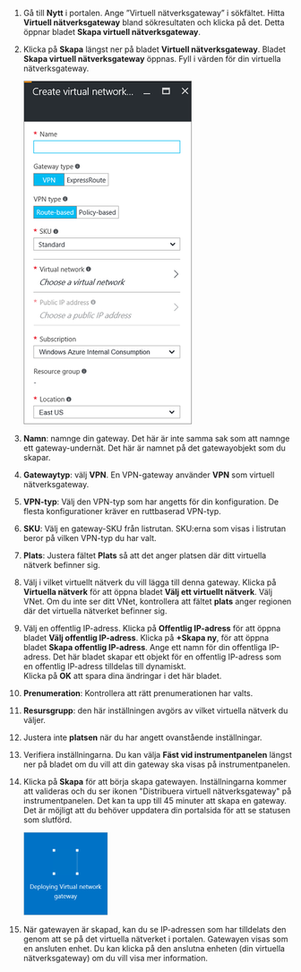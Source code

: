 1. Gå till **Nytt** i portalen. Ange ”Virtuell nätverksgateway” i sökfältet. Hitta **Virtuell nätverksgateway** bland sökresultaten och klicka på det. Detta öppnar bladet **Skapa virtuell nätverksgateway**.
2. Klicka på **Skapa** längst ner på bladet **Virtuell nätverksgateway**. Bladet **Skapa virtuell nätverksgateway** öppnas. Fyll i värden för din virtuella nätverksgateway.

    ![Skapa bladfält för virtuell nätverksgateway](./media/vpn-gateway-add-gw-rm-portal-include/createvnetgw300.png "Create virtual network gateway blade fields")

3. **Namn**: namnge din gateway. Det här är inte samma sak som att namnge ett gateway-undernät. Det här är namnet på det gatewayobjekt som du skapar.

4. **Gatewaytyp**: välj **VPN**. En VPN-gateway använder **VPN** som virtuell nätverksgateway. 

5. **VPN-typ**: Välj den VPN-typ som har angetts för din konfiguration. De flesta konfigurationer kräver en ruttbaserad VPN-typ.

6. **SKU**: Välj en gateway-SKU från listrutan. SKU:erna som visas i listrutan beror på vilken VPN-typ du har valt.

7. **Plats**: Justera fältet **Plats** så att det anger platsen där ditt virtuella nätverk befinner sig.
 
8. Välj i vilket virtuellt nätverk du vill lägga till denna gateway. Klicka på **Virtuella nätverk** för att öppna bladet **Välj ett virtuellt nätverk**. Välj VNet. Om du inte ser ditt VNet, kontrollera att fältet **plats** anger regionen där det virtuella nätverket befinner sig.

9. Välj en offentlig IP-adress. Klicka på **Offentlig IP-adress** för att öppna bladet **Välj offentlig IP-adress**. Klicka på **+Skapa ny**, för att öppna bladet **Skapa offentlig IP-adress**. Ange ett namn för din offentliga IP-adress. Det här bladet skapar ett objekt för en offentlig IP-adress som en offentlig IP-adress tilldelas till dynamiskt.<br>Klicka på **OK** att spara dina ändringar i det här bladet.

10. **Prenumeration**: Kontrollera att rätt prenumerationen har valts.

11. **Resursgrupp**: den här inställningen avgörs av vilket virtuella nätverk du väljer. 

12. Justera inte **platsen** när du har angett ovanstående inställningar.

13. Verifiera inställningarna. Du kan välja **Fäst vid instrumentpanelen** längst ner på bladet om du vill att din gateway ska visas på instrumentpanelen.

14. Klicka på **Skapa** för att börja skapa gatewayen. Inställningarna kommer att valideras och du ser ikonen "Distribuera virtuell nätverksgateway" på instrumentpanelen. Det kan ta upp till 45 minuter att skapa en gateway. Det är möjligt att du behöver uppdatera din portalsida för att se statusen som slutförd.

    ![Distribuera en virtuell nätverks-gateway](./media/vpn-gateway-add-gw-rm-portal-include/deployvnetgw150.png "Deploying Virtual network gateway")

11. När gatewayen är skapad, kan du se IP-adressen som har tilldelats den genom att se på det virtuella nätverket i portalen. Gatewayen visas som en ansluten enhet. Du kan klicka på den anslutna enheten (din virtuella nätverksgateway) om du vill visa mer information.





<!--HONumber=Oct16_HO1-->


